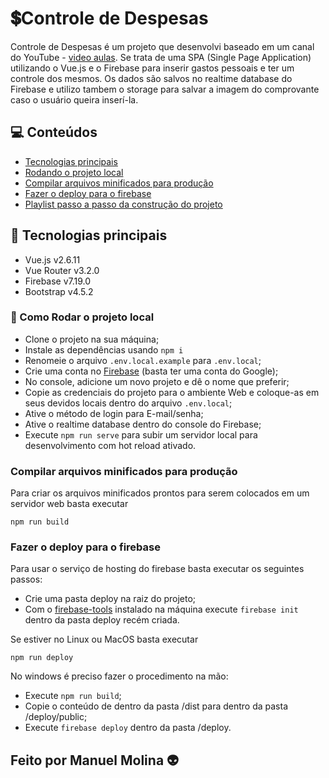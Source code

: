 # 💲Controle de Despesas

Controle de Despesas é um projeto que desenvolvi baseado em um canal do YouTube - [video aulas](https://www.youtube.com/watch?v=g5CuiTpx6Sg&list=PL7SyCwLzd5jt7zcDoBjGt7v7zViBt7WgA&ab_channel=ArthurOliveira).
Se trata de uma SPA (Single Page Application) utilizando o Vue.js e o Firebase para inserir gastos
pessoais e ter um controle dos mesmos. Os dados são salvos no realtime database do Firebase e utilizo
tambem o storage para salvar a imagem do comprovante caso o usuário queira inserí-la.

## 💻 Conteúdos

- [Tecnologias principais](#tecnologias-principais)
- [Rodando o projeto local](#rodando-o-projeto-local)
- [Compilar arquivos minificados para produção](#compilar-arquivos-minificados-para-produção)
- [Fazer o deploy para o firebase](#fazer-o-deploy-para-o-firebase)
- [Playlist passo a passo da construção do projeto](#caso-desejar-o-link-para-os-vídeos-estão-a-seguir)

## 🚀 Tecnologias principais

- Vue.js v2.6.11
- Vue Router v3.2.0
- Firebase v7.19.0
- Bootstrap v4.5.2

### 🤔 Como Rodar o projeto local

- Clone o projeto na sua máquina;
- Instale as dependências usando `npm i`
- Renomeie o arquivo `.env.local.example` para `.env.local`;
- Crie uma conta no [Firebase](https://firebase.google.com/) (basta ter uma conta do Google);
- No console, adicione um novo projeto e dê o nome que preferir;
- Copie as credenciais do projeto para o ambiente Web e coloque-as em seus devidos locais dentro do arquivo `.env.local`;
- Ative o método de login para E-mail/senha;
- Ative o realtime database dentro do console do Firebase;
- Execute `npm run serve` para subir um servidor local para desenvolvimento com hot reload ativado.

### Compilar arquivos minificados para produção

Para criar os arquivos minificados prontos para serem colocados em um servidor web basta executar

```npm
npm run build
```

### Fazer o deploy para o firebase

Para usar o serviço de hosting do firebase basta executar os seguintes passos:

- Crie uma pasta deploy na raiz do projeto;
- Com o [firebase-tools](https://github.com/firebase/firebase-tools) instalado na máquina execute `firebase init` dentro da pasta deploy recém criada.

Se estiver no Linux ou MacOS basta executar

```npm
npm run deploy
```

No windows é preciso fazer o procedimento na mão:

- Execute `npm run build`;
- Copie o conteúdo de dentro da pasta /dist para dentro da pasta /deploy/public;
- Execute `firebase deploy` dentro da pasta /deploy.

## Feito por Manuel Molina 👽
